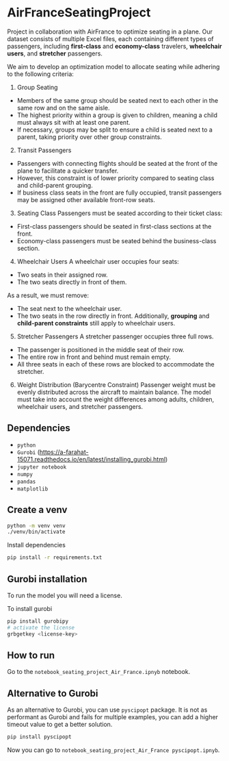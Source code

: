 # AirFranceSeatingProject
Project in collaboration with AirFrance to optimize seating in a plane.
Our dataset consists of multiple Excel files, each containing different types of passengers, including **first-class** and **economy-class** travelers, **wheelchair users**, and **stretcher** passengers.

We aim to develop an optimization model to allocate seating while adhering to the following criteria:

1. Group Seating
- Members of the same group should be seated next to each other in the same row and on the same aisle.
- The highest priority within a group is given to children, meaning a child must always sit with at least one parent.
- If necessary, groups may be split to ensure a child is seated next to a parent, taking priority over other group constraints.

2. Transit Passengers
- Passengers with connecting flights should be seated at the front of the plane to facilitate a quicker transfer.
- However, this constraint is of lower priority compared to seating class and child-parent grouping.
- If business class seats in the front are fully occupied, transit passengers may be assigned other available front-row seats.

3. Seating Class
Passengers must be seated according to their ticket class:
- First-class passengers should be seated in first-class sections at the front.
- Economy-class passengers must be seated behind the business-class section.

4. Wheelchair Users
A wheelchair user occupies four seats:
- Two seats in their assigned row.
- The two seats directly in front of them.

As a result, we must remove:
- The seat next to the wheelchair user.
- The two seats in the row directly in front.
Additionally, **grouping** and **child-parent constraints** still apply to wheelchair users.

5. Stretcher Passengers
A stretcher passenger occupies three full rows.
- The passenger is positioned in the middle seat of their row.
- The entire row in front and behind must remain empty.
- All three seats in each of these rows are blocked to accommodate the stretcher.

6. Weight Distribution (Barycentre Constraint)
Passenger weight must be evenly distributed across the aircraft to maintain balance.
The model must take into account the weight differences among adults, children, wheelchair users, and stretcher passengers.

## Dependencies
- `python`
- `Gurobi` (https://a-farahat-15071.readthedocs.io/en/latest/installing_gurobi.html)
- `jupyter notebook`
- `numpy`
- `pandas`
- `matplotlib`

## Create a venv

```sh
python -m venv venv 
./venv/bin/activate
```

Install dependencies

```sh
pip install -r requirements.txt
```

## Gurobi installation

To run the model you will need a license.

To install gurobi
```sh
pip install gurobipy
# activate the license
grbgetkey <license-key>
```

## How to run 
Go to the `notebook_seating_project_Air_France.ipnyb` notebook.

## Alternative to Gurobi

As an alternative to Gurobi, you can use ``pyscipopt`` package. 
It is not as performant as Gurobi and fails for multiple examples, 
you can add a higher timeout value to get a better solution. 

```sh
pip install pyscipopt
```

Now you can go to `notebook_seating_project_Air_France pyscipopt.ipnyb`.



